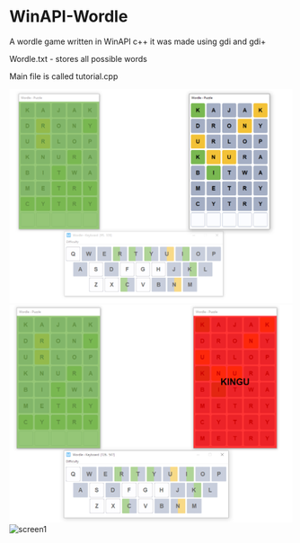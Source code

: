 # WinAPI-Wordle
A wordle game written in WinAPI c++
it was made using gdi and gdi+

Wordle.txt - stores all possible words

Main file is called tutorial.cpp

<img src="/Images/screen1.png" alt="screen1" title="sample screen">
<img src="/Images/screen2.png" alt="screen1" title="sample screen">
<img src="/Images/screen3.png" alt="screen1" title="sample screen">
